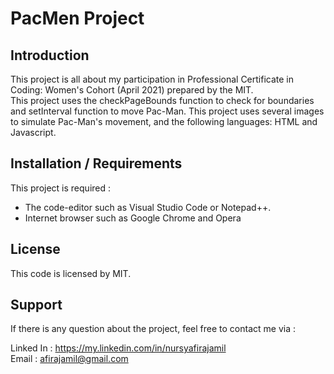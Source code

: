 # PacMen Project

## Introduction

This project is all about my participation in Professional Certificate in Coding: Women's Cohort (April 2021) prepared by the MIT.<br/>
This project uses the checkPageBounds function to check for boundaries and setInterval function to move Pac-Man. This project uses several images to simulate Pac-Man's movement, and the following languages: HTML and Javascript.

## Installation / Requirements

 This project is required :
 - The code-editor such as Visual Studio Code or Notepad++.
 - Internet browser such as Google Chrome and Opera

## License
This code is licensed by MIT.

## Support
If there is any question about the project, feel free to contact me via :

Linked In : https://my.linkedin.com/in/nursyafirajamil<br/>
Email : afirajamil@gmail.com


